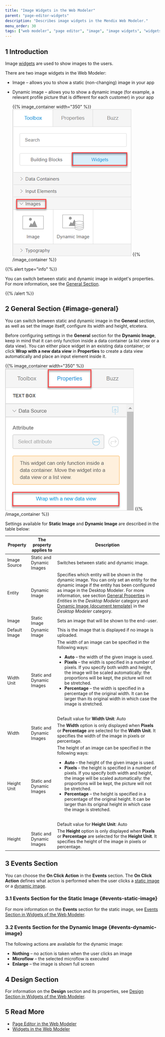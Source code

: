 ```yaml
---
title: "Image Widgets in the Web Modeler"
parent: "page-editor-widgets"
description: "Describes image widgets in the Mendix Web Modeler."
menu_order: 30
tags: ["web modeler", "page editor", "image", "image widgets", "widgets"]
---
```


## 1 Introduction 

Image [widgets](page-editor-widgets) are used to show images to the users. 

There are two image widgets in the Web Modeler:

* Image – allows you to show a static (non-changing) image in your app
*  Dynamic image – allows you to show a dynamic image (for example, a relevant profile picture that is different for each customer) in your app

   {{% image_container width="350" %}}![](attachments/page-editor-widgets-images/image-widgets.png)
   {{% /image_container %}}

{{% alert type="info" %}}

You can switch between static and dynamic image in widget's properties. For more information, see the [General Section](#image-general). 

{{% /alert %}} 

## 2 General Section {#image-general}

You can switch between static and dynamic image in the **General** section, as well as set the image itself, configure its width and height, etcetera. 

Before configuring settings in the **General** section for the **Dynamic Image**, keep in mind that it can only function inside a data container (a list view or a data view). You can either place widget in an existing data container; or click **Wrap with a new data view** in **Properties** to create a data view automatically and place an input element inside it. 

{{% image_container width="350" %}}![](attachments/page-editor-widgets-images/dynamic-image-data-view.png)
{{% /image_container %}}

Settings available for **Static Image** and **Dynamic Image** are described in the table below:

| Property      | The property applies to   | Description                                                  |
| ------------- | ------------------------- | ------------------------------------------------------------ |
| Image Source  | Static and Dynamic Images | Switches between static and dynamic image.                   |
| Entity        | Dynamic Image             | Specifies which entity will be shown in the dynamic image. You can only set an entity for the dynamic image if the entity has been configured as image in the Desktop Modeler. For more information, see section [General Properties](/refguide/entities#entities-general-properties) in *Entities* in the *Desktop Modeler* category and [Dynamic Image (document template)](/refguide/dynamic-image-document-template) in the *Desktop Modeler* category. |
| Image         | Static Image              | Sets an image that will be shown to the end-user.            |
| Default Image | Dynamic Image             | This is the image that is displayed if no image is uploaded. |
| Width Unit    | Static and Dynamic Images | The width of an image can be specified in the following ways:  <br /><ul><li>**Auto** – the width of the given image is used.</li><li>**Pixels** – the width is specified in a number of pixels. If you specify both width and height, the image will be scaled automatically: the proportions will be kept, the picture will not be stretched.</li><li>**Percentage** –  the width is specified in a percentage of the original width. It can be larger than its original width in which case the image is stretched.</li></ul><br />Default value for **Width Unit**: Auto |
| Width         | Static and Dynamic Images | The **Width** option is only displayed when **Pixels** or **Percentage** are selected for the **Width Unit**. It specifies the width of the image in pixels or percentage. |
| Height  Unit  | Static and Dynamic Images | The height of an image can be specified in the following ways:  <br /><ul><li>**Auto** – the height of the given image is used.</li><li>**Pixels** – the height is specified in a number of pixels. If you specify both width and height, the image will be scaled automatically: the proportions will be kept, the picture will not be stretched.</li><li>**Percentage** –  the height is specified in a percentage of the original height. It can be larger than its original height in which case the image is stretched.</li></ul><br />Default value for **Height Unit**: Auto |
| Height        | Static and Dynamic Images | The **Height** option is only displayed when **Pixels** or **Percentage** are selected for the **Height Unit**. It specifies the height of the image in pixels or percentage. |

## 3 Events Section

You can choose the **On Click Action** in the **Events** section. The **On Click Action** defines what action is performed when the user clicks a [static image](#events-static-image) or a [dynamic image](#events-dynamic-image).

### 3.1 Events Section for the Static Image {#events-static-image}

For more information on the **Events** section for the static image, see [Events Section in Widgets of the Web Modeler](page-editor-widgets-events-section).

### 3.2 Events Section for the Dynamic Image {#events-dynamic-image}

The following actions are available for the dynamic image:

* **Nothing** – no action is taken when the user clicks an image
* **Microflow** – the selected microflow is executed 
* **Enlarge** –  the image is shown full screen 

## 4 Design Section

For information on the **Design** section and its properties, see [Design Section in Widgets of the Web Modeler](page-editor-widgets-design-section).

## 5 Read More

* [Page Editor in the Web Modeler](page-editor) 
* [Widgets in the Web Modeler](page-editor-widgets)
